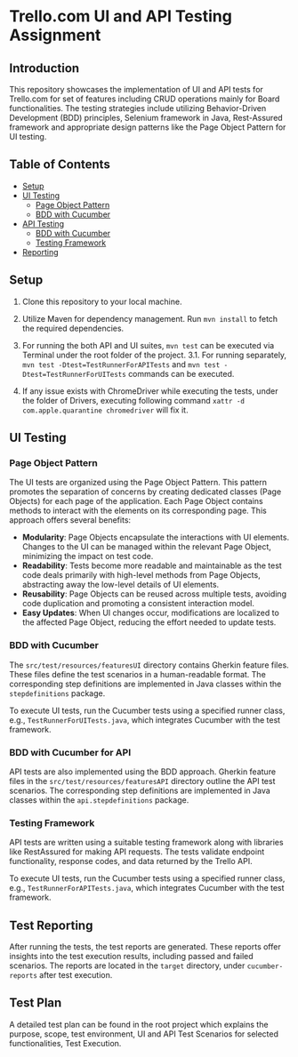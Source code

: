# Trello.com UI and API Testing Assignment

## Introduction

This repository showcases the implementation of UI and API tests for Trello.com for set of features including CRUD operations mainly for Board functionalities. The testing strategies include utilizing Behavior-Driven Development (BDD) principles, Selenium framework in Java, Rest-Assured framework and appropriate design patterns like the Page Object Pattern for UI testing.

## Table of Contents

- [Setup](#setup)
- [UI Testing](#ui-testing)
    - [Page Object Pattern](#page-object-pattern)
    - [BDD with Cucumber](#bdd-with-cucumber)
- [API Testing](#api-testing)
    - [BDD with Cucumber](#bdd-with-cucumber-for-api)
    - [Testing Framework](#testing-framework)
- [Reporting](#reporting)


## Setup

1. Clone this repository to your local machine.
2. Utilize Maven for dependency management. Run `mvn install` to fetch the required dependencies.
3. For running the both API and UI suites, `mvn test` can be executed via Terminal under the root folder of the project.
   3.1. For running separately,  `mvn test -Dtest=TestRunnerForAPITests` and `mvn test -Dtest=TestRunnerForUITests` commands can be executed. 

5. If any issue exists with ChromeDriver while executing the tests, under the folder of Drivers, executing following command `xattr -d com.apple.quarantine chromedriver` will fix it.


## UI Testing

### Page Object Pattern

The UI tests are organized using the Page Object Pattern. This pattern promotes the separation of concerns by creating dedicated classes (Page Objects) for each page of the application. Each Page Object contains methods to interact with the elements on its corresponding page. This approach offers several benefits:

- **Modularity**: Page Objects encapsulate the interactions with UI elements. Changes to the UI can be managed within the relevant Page Object, minimizing the impact on test code.
- **Readability**: Tests become more readable and maintainable as the test code deals primarily with high-level methods from Page Objects, abstracting away the low-level details of UI elements.
- **Reusability**: Page Objects can be reused across multiple tests, avoiding code duplication and promoting a consistent interaction model.
- **Easy Updates**: When UI changes occur, modifications are localized to the affected Page Object, reducing the effort needed to update tests.

### BDD with Cucumber

The `src/test/resources/featuresUI` directory contains Gherkin feature files. These files define the test scenarios in a human-readable format. The corresponding step definitions are implemented in Java classes within the `stepdefinitions` package.

To execute UI tests, run the Cucumber tests using a specified runner class, e.g., `TestRunnerForUITests.java`, which integrates Cucumber with the test framework.

### BDD with Cucumber for API

API tests are also implemented using the BDD approach. Gherkin feature files in the `src/test/resources/featuresAPI` directory outline the API test scenarios. The corresponding step definitions are implemented in Java classes within the `api.stepdefinitions` package.

### Testing Framework

API tests are written using a suitable testing framework along with libraries like RestAssured for making API requests. The tests validate endpoint functionality, response codes, and data returned by the Trello API.

To execute UI tests, run the Cucumber tests using a specified runner class, e.g., `TestRunnerForAPITests.java`, which integrates Cucumber with the test framework.

## Test Reporting

After running the tests, the test reports are generated. These reports offer insights into the test execution results, including passed and failed scenarios. The reports are located in the `target` directory, under `cucumber-reports` after test execution.

## Test Plan

A detailed test plan can be found in the root project which explains the purpose, scope, test environment, UI and API Test Scenarios for selected functionalities, Test Execution. 




